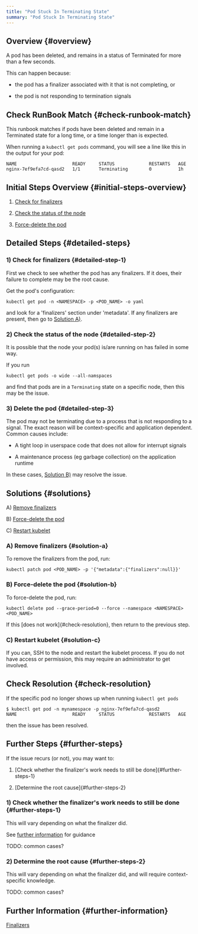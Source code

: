 ```yaml
---
title: "Pod Stuck In Terminating State"
summary: "Pod Stuck In Terminating State"
---
```


## Overview {#overview}

A pod has been deleted, and remains in a status of Terminated for more than a few seconds.

This can happen because:

- the pod has a finalizer associated with it that is not completing, or

- the pod is not responding to termination signals

## Check RunBook Match {#check-runbook-match}

This runbook matches if pods have been deleted and remain in a Terminated state for a long time, or a time longer than is expected.

When running a `kubectl get pods` command, you will see a line like this in the output for your pod:

```
NAME                     READY     STATUS             RESTARTS   AGE
nginx-7ef9efa7cd-qasd2   1/1       Terminating        0          1h
```

## Initial Steps Overview {#initial-steps-overview}

1) [Check for finalizers](#detailed-step-1)

2) [Check the status of the node](#detailed-step-2)

3) [Force-delete the pod](#detailed-step-3)

## Detailed Steps {#detailed-steps}

### 1) Check for finalizers {#detailed-step-1}

First we check to see whether the pod has any finalizers. If it does, their failure to complete may be the root cause.

Get the pod's configuration:

```
kubectl get pod -n <NAMESPACE> -p <POD_NAME> -o yaml
```

and look for a 'finalizers' section under 'metadata'. If any finalizers are present, then go to [Solution A)](#solution-a).

### 2) Check the status of the node {#detailed-step-2}

It is possible that the node your pod(s) is/are running on has failed in some way.

If you run

```
kubectl get pods -o wide --all-namspaces
```

and find that pods are in a `Terminating` state on a specific node, then this may be the issue.

### 3) Delete the pod {#detailed-step-3}

The pod may not be terminating due to a process that is not responding to a signal. The exact reason will be context-specific and application dependent. Common causes include:

- A tight loop in userspace code that does not allow for interrupt signals

- A maintenance process (eg garbage collection) on the application runtime

In these cases, [Solution B)](#solution-b) may resolve the issue.

## Solutions {#solutions}

A) [Remove finalizers](#solution-a)

B) [Force-delete the pod](#solution-b)

C) [Restart kubelet](#solution-c)

### A) Remove finalizers {#solution-a}

To remove the finalizers from the pod, run:

```
kubectl patch pod <POD_NAME> -p '{"metadata":{"finalizers":null}}'
```

### B) Force-delete the pod {#solution-b}

To force-delete the pod, run:

```
kubectl delete pod --grace-period=0 --force --namespace <NAMESPACE> <POD_NAME>
```

If this [does not work]{#check-resolution}, then return to the previous step.

### C) Restart kubelet {#solution-c}

If you can, SSH to the node and restart the kubelet process. If you do not have access or permission, this may require an administrator to get involved.

## Check Resolution {#check-resolution}

If the specific pod no longer shows up when running `kubectl get pods`

```
$ kubectl get pod -n mynamespace -p nginx-7ef9efa7cd-qasd2
NAME                     READY     STATUS             RESTARTS   AGE
```

then the issue has been resolved.

## Further Steps {#further-steps}

If the issue recurs (or not), you may want to:

1) [Check whether the finalizer's work needs to still be done]{#further-steps-1}

2) [Determine the root cause]{#further-steps-2}

### 1) Check whether the finalizer's work needs to still be done {#further-steps-1}

This will vary depending on what the finalizer did.

See [further information](#further-information) for guidance

TODO: common cases?

### 2) Determine the root cause {#further-steps-2}

This will vary depending on what the finalizer did, and will require context-specific knowledge.

TODO: common cases?

## Further Information {#further-information}

[Finalizers](https://book.kubebuilder.io/reference/using-finalizers.html)
